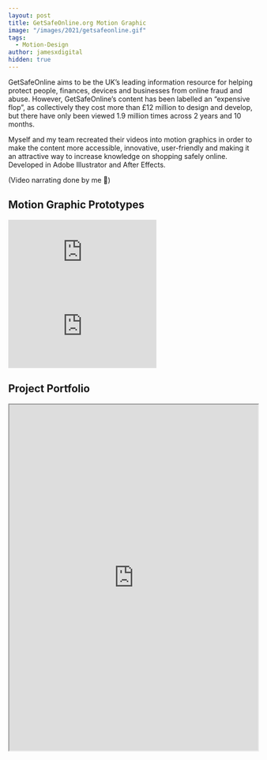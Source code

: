 ```yaml
---
layout: post
title: GetSafeOnline.org Motion Graphic
image: "/images/2021/getsafeonline.gif"
tags:
  - Motion-Design
author: jamesxdigital
hidden: true
---
```


GetSafeOnline aims to be the UK’s leading information resource for helping protect people, finances, devices and businesses from online fraud and abuse. However, GetSafeOnline’s content has been labelled an “expensive flop”, as collectively they cost more than £12 million to design and develop, but there have only been viewed 1.9 million times across 2 years and 10 months.

Myself and my team recreated their videos into motion graphics in order to make the content more accessible, innovative, user-friendly and making it an attractive way to increase knowledge on shopping safely online. Developed in Adobe Illustrator and After Effects.

(Video narrating done by me 😬)

## Motion Graphic Prototypes

<div class='embed-container'><iframe src='https://www.youtube.com/embed/NG_lLFoceBQ?autoplay=0&loop=1' frameborder='0' allowfullscreen></iframe></div>

<div class='embed-container'><iframe src='https://www.youtube.com/embed/zAKLM2uOVB0?autoplay=0&loop=1' frameborder='0' allowfullscreen></iframe></div>

## Project Portfolio

<iframe src="https://drive.google.com/file/d/1-2_eNzvcfURHuDNI03cKCP99Vf-XY_AW/preview" width="100%" height="700"></iframe>
